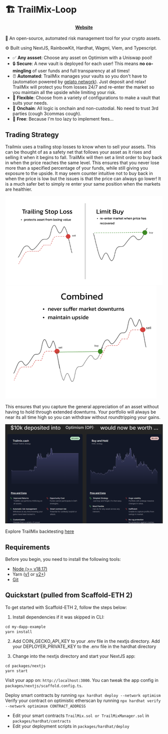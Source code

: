 # 🏗 TrailMix-Loop

<h4 align="center">
  <a href="">Website</a>
</h4>

🧪 An open-source, automated risk management tool for your crypto assets.

⚙️ Built using NextJS, RainbowKit, Hardhat, Wagmi, Viem, and Typescript.

- ✅ **Any assset**: Choose any asset on Optimism with a Uniswap pool!
- 🔒 **Secure**: A new vault is deployed for each user! This means **no co-mingling** of user funds and full transparency at all times!
- ⏰ **Automated**: TrailMix manages your vaults so you don't have to (automation powered by [gelato network](https://www.gelato.network/web3-functions)). Just deposit and relax! TrailMix will protect you from losses 24/7 and re-enter the market so you maintain all the upside while limiting your risk.
- 💪 **Flexible**: Choose from a variety of configurations to make a vault that suits your needs.
- 🔗 **Onchain**: All logic is onchain and non-custodial. No need to trust 3rd parties (cough 3commas cough).
- 💸 **Free**: Because I'm too lazy to implement fees...

## Trading Strategy

Trailmix uses a trailing stop losses to know when to sell your assets. This can be thought of as a safety net that follows your asset as it rises and selling it when it begins to fall. TrailMix will then set a limit order to buy back in when the price reaches the same level. This ensures that you never lose more than a specified percentage of your funds, while still giving you exposure to the upside. It may seem counter intuitive not to buy back in when the price is low but the issues is that the price can always go lower! It is a much safer bet to simply re enter your same position when the markets are healthier.


![TrailMix Explanation](./packages/nextjs/public/strategy_explanation.png)
![TrailMix Screenshot](./packages/nextjs/public/combined.png)


This ensures that you capture the general appreciation of an asset without having to hold through extended downturns. Your portfolio will always be near its all time high so you can withdraw without roundtripping your gains.

![TrailMix Performance](./packages/nextjs/public/strategy_performance.png)


Explore TrailMix backtesting [here](https://trailmix-backtest.vercel.app/)

## Requirements

Before you begin, you need to install the following tools:

- [Node (>= v18.17)](https://nodejs.org/en/download/)
- Yarn ([v1](https://classic.yarnpkg.com/en/docs/install/) or [v2+](https://yarnpkg.com/getting-started/install))
- [Git](https://git-scm.com/downloads)

## Quickstart (pulled from Scaffold-ETH 2)

To get started with Scaffold-ETH 2, follow the steps below:

1. Install dependencies if it was skipped in CLI:

```
cd my-dapp-example
yarn install
```

2. Add COIN_GECKO_API_KEY to your .env file in the nextjs directory. Add your DEPLOYER_PRIVATE_KEY to the .env file in the hardhat directory

3. Change into the nextjs directory and start your NextJS app:

```
cd packages/nextjs
yarn start
```

Visit your app on: `http://localhost:3000`. You can tweak the app config in `packages/nextjs/scaffold.config.ts`.

Deploy smart contracts by running `npx hardhat deploy --network optimism`
Verify your contract on optimistic etherscan by running `npx hardhat verify --network optimimsm CONTRACT_ADDRESS`

- Edit your smart contracts `TrailMix.sol or TrailMixManager.sol` in `packages/hardhat/contracts`
- Edit your deployment scripts in `packages/hardhat/deploy`

